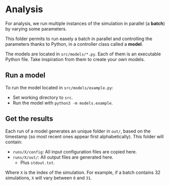 # Analysis

For analysis, we run multiple instances of the simulation in parallel (a **batch**) by varying some parameters.

This folder permits to run easely a batch in parallel and controlling the parameters thanks to Python, in a controller class called a **model**.

The models are located in `src/models/*.py`.
Each of them is an executable Python file.
Take inspiration from them to create your own models.

## Run a model

To run the model located in `src/models/example.py`:
- Set working directory to `src`.
- Run the model with `python3 -m models.example`.

## Get the results

Each run of a model generates an unique folder in `out/`, based on the timestamp (so most recent ones appear first alphabetically).
This folder will contain:
- `runs/X/config`: All input configuration files are copied here.
- `runs/X/out/`: All output files are generated here.
  - Plus `stdout.txt`.

Where `X` is the index of the simulation. For example, if a batch contains 32 simulations, `X` will vary between `0` and `31`.
